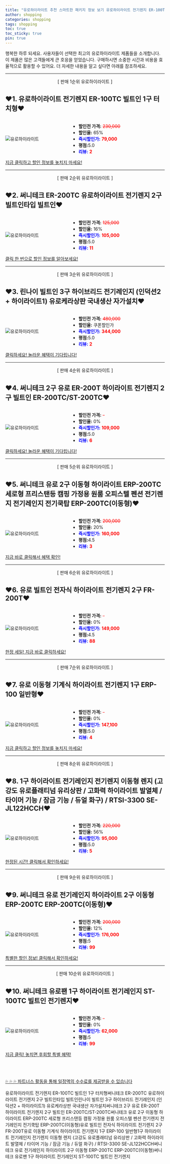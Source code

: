 ```yaml
---
title: "유로하이라이트 추천 스마트한 패키지 정보 보기 유로하이라이트 전기렌지 ER-100TC 빌트인 1구"
author: shopping
categories: shopping
tags: shopping
toc: true
toc_sticky: true
pin: true
---
```

행복한 하루 되세요. 사용자들이 선택한 최고의 유로하이라이트 제품들을 소개합니다. 이 제품은 많은 고객들에게 큰 호응을 얻었습니다. 구매하시면 소중한 시간과 비용을 효율적으로 활용할 수 있어요. 더 자세한 내용을 알고 싶다면 아래를 참조하세요.

---
<p class="toplist" style="margin: 0 auto; display: block; width: fit-content;">[ 판매 1순위 유로하이라이트 ]</p>

<h2><strong>❤️1. 유로하이라이트 전기렌지 ER-100TC 빌트인 1구 터치형❤️</strong></h2>

<div style="display: flex; align-items: center;">
    <div style="flex: 0.4;">
        <img src="https://thumbnail8.coupangcdn.com/thumbnails/remote/230x230ex/image/vendor_inventory/2fef/5ef96f40516904142720954a08ac8507af97336be95b0855b57d37644936.jpg" alt="유로하이라이트" style="max-width: 100%;">
    </div>
    <div style="flex: 0.6; margin-left: 10px;">
        <ul>
            <li><strong>할인전 가격:</strong> <del style="color: red;">230,000</del></li>
            <li><strong>할인율:</strong> 65%</li>
            <li><span style='color:blue'><strong>즉시할인가:</strong></span> <span style='color:red'><strong>79,000</strong></span></li>
            <li><strong>평점:</strong>5.0</li>
            <li><span style='color:blue'><strong>리뷰:</strong></span> <span style='color:red'><strong>2</strong></span></li>
        </ul>
    </div>
</div>
<div class="center">
    <a href="https://William4Davisa.github.io?lptag=AF9450613&subid=githubio&pageKey=6775057292&traceid=V0-153&itemId=15917462360&vendorItemId=83124861349" class="myButton">
        지금 클릭하고 할인 정보를 놓치지 마세요!
    </a>
</div>


---
<p class="toplist" style="margin: 0 auto; display: block; width: fit-content;">[ 판매 2순위 유로하이라이트 ]</p>

<h2><strong>❤️2. 써니테크 ER-200TC 유로하이라이트 전기렌지 2구 빌트인타입 빌트인❤️</strong></h2>

<div style="display: flex; align-items: center;">
    <div style="flex: 0.4;">
        <img src="https://thumbnail9.coupangcdn.com/thumbnails/remote/230x230ex/image/vendor_inventory/4692/a7cb5034caa4abec73499d8f9540456d44218b75812ab570836be27d5819.jpg" alt="유로하이라이트" style="max-width: 100%;">
    </div>
    <div style="flex: 0.6; margin-left: 10px;">
        <ul>
            <li><strong>할인전 가격:</strong> <del style="color: red;">125,000</del></li>
            <li><strong>할인율:</strong> 16%</li>
            <li><span style='color:blue'><strong>즉시할인가:</strong></span> <span style='color:red'><strong>105,000</strong></span></li>
            <li><strong>평점:</strong>5.0</li>
            <li><span style='color:blue'><strong>리뷰:</strong></span> <span style='color:red'><strong>11</strong></span></li>
        </ul>
    </div>
</div>
<div class="center">
    <a href="https://William4Davisa.github.io?lptag=AF9450613&subid=githubio&pageKey=7670629366&traceid=V0-153&itemId=20461275696&vendorItemId=72945587508" class="myButton">
        클릭 한 번으로 할인 정보를 알아보세요!
    </a>
</div>


---
<p class="toplist" style="margin: 0 auto; display: block; width: fit-content;">[ 판매 3순위 유로하이라이트 ]</p>

<h2><strong>❤️3. 린나이 빌트인 3구 하이브리드 전기레인지 (인덕션2 + 하이라이트1) 유로케라상판 국내생산 자가설치❤️</strong></h2>

<div style="display: flex; align-items: center;">
    <div style="flex: 0.4;">
        <img src="https://thumbnail9.coupangcdn.com/thumbnails/remote/230x230ex/image/vendor_inventory/6cbc/e27380dfc7e2af77cf1495d6b9d7700bec0f1d46356b36010f69cb721095.jpg" alt="유로하이라이트" style="max-width: 100%;">
    </div>
    <div style="flex: 0.6; margin-left: 10px;">
        <ul>
            <li><strong>할인전 가격:</strong> <del style="color: red;">480,000</del></li>
            <li><strong>할인율:</strong> 쿠폰할인가</li>
            <li><span style='color:blue'><strong>즉시할인가:</strong></span> <span style='color:red'><strong>344,000</strong></span></li>
            <li><strong>평점:</strong>5.0</li>
            <li><span style='color:blue'><strong>리뷰:</strong></span> <span style='color:red'><strong>2</strong></span></li>
        </ul>
    </div>
</div>
<div class="center">
    <a href="https://William4Davisa.github.io?lptag=AF9450613&subid=githubio&pageKey=8130737648&traceid=V0-153&itemId=23089715384&vendorItemId=90123161646" class="myButton">
        클릭하세요! 놀라운 혜택이 기다립니다!
    </a>
</div>


---
<p class="toplist" style="margin: 0 auto; display: block; width: fit-content;">[ 판매 4순위 유로하이라이트 ]</p>

<h2><strong>❤️4. 써니테크 2구 유로 ER-200T 하이라이트 전기렌지 2구 빌트인 ER-200TC/ST-200TC❤️</strong></h2>

<div style="display: flex; align-items: center;">
    <div style="flex: 0.4;">
        <img src="https://thumbnail9.coupangcdn.com/thumbnails/remote/230x230ex/image/vendor_inventory/96cd/f1f0834caccce3e9b5ae2b7766cce02c68336861fda913d07e8b6ec60a03.jpg" alt="유로하이라이트" style="max-width: 100%;">
    </div>
    <div style="flex: 0.6; margin-left: 10px;">
        <ul>
            <li><strong>할인전 가격:</strong> <del style="color: red;">-</del></li>
            <li><strong>할인율:</strong> 0%</li>
            <li><span style='color:blue'><strong>즉시할인가:</strong></span> <span style='color:red'><strong>109,000</strong></span></li>
            <li><strong>평점:</strong>5.0</li>
            <li><span style='color:blue'><strong>리뷰:</strong></span> <span style='color:red'><strong>6</strong></span></li>
        </ul>
    </div>
</div>
<div class="center">
    <a href="https://William4Davisa.github.io?lptag=AF9450613&subid=githubio&pageKey=7685609460&traceid=V0-153&itemId=20538102976&vendorItemId=87256802710" class="myButton">
        클릭하세요! 놀라운 혜택이 기다립니다!
    </a>
</div>


---
<p class="toplist" style="margin: 0 auto; display: block; width: fit-content;">[ 판매 5순위 유로하이라이트 ]</p>

<h2><strong>❤️5. 써니테크 유로 2구 이동형 하이라이트 ERP-200TC 세로형 프리스탠등 캠핑 가정용 원룸 오피스텔 펜션 전기렌지 전기레인지 전기쿡탑 ERP-200TC(이동형)❤️</strong></h2>

<div style="display: flex; align-items: center;">
    <div style="flex: 0.4;">
        <img src="https://thumbnail6.coupangcdn.com/thumbnails/remote/230x230ex/image/vendor_inventory/cd42/d699210a9d38e5421a9131520b233ea00b291121630860add0eba1be9a3a.jpg" alt="유로하이라이트" style="max-width: 100%;">
    </div>
    <div style="flex: 0.6; margin-left: 10px;">
        <ul>
            <li><strong>할인전 가격:</strong> <del style="color: red;">200,000</del></li>
            <li><strong>할인율:</strong> 20%</li>
            <li><span style='color:blue'><strong>즉시할인가:</strong></span> <span style='color:red'><strong>160,000</strong></span></li>
            <li><strong>평점:</strong>4.5</li>
            <li><span style='color:blue'><strong>리뷰:</strong></span> <span style='color:red'><strong>3</strong></span></li>
        </ul>
    </div>
</div>
<div class="center">
    <a href="https://William4Davisa.github.io?lptag=AF9450613&subid=githubio&pageKey=7821478722&traceid=V0-153&itemId=21246034584&vendorItemId=88306644641" class="myButton">
        지금 바로 클릭해서 혜택 확인!
    </a>
</div>


---
<p class="toplist" style="margin: 0 auto; display: block; width: fit-content;">[ 판매 6순위 유로하이라이트 ]</p>

<h2><strong>❤️6. 유로 빌트인 전자식 하이라이트 전기렌지 2구 FR-200T❤️</strong></h2>

<div style="display: flex; align-items: center;">
    <div style="flex: 0.4;">
        <img src="https://thumbnail7.coupangcdn.com/thumbnails/remote/230x230ex/image/vendor_inventory/bb3f/8b2249ab703399aa7cfb4fe02da462070551aa1bba131933dd1f71ce41b6.jpg" alt="유로하이라이트" style="max-width: 100%;">
    </div>
    <div style="flex: 0.6; margin-left: 10px;">
        <ul>
            <li><strong>할인전 가격:</strong> <del style="color: red;">-</del></li>
            <li><strong>할인율:</strong> 0%</li>
            <li><span style='color:blue'><strong>즉시할인가:</strong></span> <span style='color:red'><strong>149,000</strong></span></li>
            <li><strong>평점:</strong>4.5</li>
            <li><span style='color:blue'><strong>리뷰:</strong></span> <span style='color:red'><strong>88</strong></span></li>
        </ul>
    </div>
</div>
<div class="center">
    <a href="https://William4Davisa.github.io?lptag=AF9450613&subid=githubio&pageKey=1302155385&traceid=V0-153&itemId=2316052733&vendorItemId=90651204151" class="myButton">
        한정 세일! 지금 바로 클릭하세요!
    </a>
</div>


---
<p class="toplist" style="margin: 0 auto; display: block; width: fit-content;">[ 판매 7순위 유로하이라이트 ]</p>

<h2><strong>❤️7. 유로 이동형 기계식 하이라이트 전기렌지 1구 ERP-100 일반형❤️</strong></h2>

<div style="display: flex; align-items: center;">
    <div style="flex: 0.4;">
        <img src="https://thumbnail7.coupangcdn.com/thumbnails/remote/230x230ex/image/vendor_inventory/062f/19779b1d362429237be5451d743ee802eda892e78ad7ae3e602305857a7e.jpg" alt="유로하이라이트" style="max-width: 100%;">
    </div>
    <div style="flex: 0.6; margin-left: 10px;">
        <ul>
            <li><strong>할인전 가격:</strong> <del style="color: red;">-</del></li>
            <li><strong>할인율:</strong> 0%</li>
            <li><span style='color:blue'><strong>즉시할인가:</strong></span> <span style='color:red'><strong>147,100</strong></span></li>
            <li><strong>평점:</strong>5.0</li>
            <li><span style='color:blue'><strong>리뷰:</strong></span> <span style='color:red'><strong>4</strong></span></li>
        </ul>
    </div>
</div>
<div class="center">
    <a href="https://William4Davisa.github.io?lptag=AF9450613&subid=githubio&pageKey=1302155408&traceid=V0-153&itemId=2316052765&vendorItemId=86959159835" class="myButton">
        지금 클릭하고 할인 정보를 놓치지 마세요!
    </a>
</div>


---
<p class="toplist" style="margin: 0 auto; display: block; width: fit-content;">[ 판매 8순위 유로하이라이트 ]</p>

<h2><strong>❤️8. 1구 하이라이트 전기레인지 전기렌지 이동형 렌지 (고강도 유로플래티넘 유리상판 / 고화력 하이라이트 발열체 / 타이머 기능 / 잠금 기능 / 듀얼 화구) / RTSI-3300 SE-JL122HCCH❤️</strong></h2>

<div style="display: flex; align-items: center;">
    <div style="flex: 0.4;">
        <img src="https://thumbnail9.coupangcdn.com/thumbnails/remote/230x230ex/image/vendor_inventory/ce59/219a8688169e47ba83e46b0dd9088da659230ec226c713b6b5a1e57f308f.jpg" alt="유로하이라이트" style="max-width: 100%;">
    </div>
    <div style="flex: 0.6; margin-left: 10px;">
        <ul>
            <li><strong>할인전 가격:</strong> <del style="color: red;">220,000</del></li>
            <li><strong>할인율:</strong> 56%</li>
            <li><span style='color:blue'><strong>즉시할인가:</strong></span> <span style='color:red'><strong>95,000</strong></span></li>
            <li><strong>평점:</strong>5.0</li>
            <li><span style='color:blue'><strong>리뷰:</strong></span> <span style='color:red'><strong>5</strong></span></li>
        </ul>
    </div>
</div>
<div class="center">
    <a href="https://William4Davisa.github.io?lptag=AF9450613&subid=githubio&pageKey=7390230669&traceid=V0-153&itemId=19105424210&vendorItemId=86225830367" class="myButton">
        한정된 시간! 클릭해서 확인하세요!
    </a>
</div>


---
<p class="toplist" style="margin: 0 auto; display: block; width: fit-content;">[ 판매 9순위 유로하이라이트 ]</p>

<h2><strong>❤️9. 써니테크 유로 전기레인지 하이라이트 2구 이동형 ERP-200TC ERP-200TC(이동형)❤️</strong></h2>

<div style="display: flex; align-items: center;">
    <div style="flex: 0.4;">
        <img src="https://thumbnail6.coupangcdn.com/thumbnails/remote/230x230ex/image/vendor_inventory/cd42/d699210a9d38e5421a9131520b233ea00b291121630860add0eba1be9a3a.jpg" alt="유로하이라이트" style="max-width: 100%;">
    </div>
    <div style="flex: 0.6; margin-left: 10px;">
        <ul>
            <li><strong>할인전 가격:</strong> <del style="color: red;">200,000</del></li>
            <li><strong>할인율:</strong> 12%</li>
            <li><span style='color:blue'><strong>즉시할인가:</strong></span> <span style='color:red'><strong>176,000</strong></span></li>
            <li><strong>평점:</strong>5</li>
            <li><span style='color:blue'><strong>리뷰:</strong></span> <span style='color:red'><strong>99</strong></span></li>
        </ul>
    </div>
</div>
<div class="center">
    <a href="https://William4Davisa.github.io?lptag=AF9450613&subid=githubio&pageKey=7858229158&traceid=V0-153&itemId=21437420950&vendorItemId=88492106013" class="myButton">
        특별한 할인 정보! 클릭해서 확인하세요!
    </a>
</div>


---
<p class="toplist" style="margin: 0 auto; display: block; width: fit-content;">[ 판매 10순위 유로하이라이트 ]</p>

<h2><strong>❤️10. 써니테크 유로팬 1구 하이라이트 전기레인지 ST-100TC 빌트인 전기렌지❤️</strong></h2>

<div style="display: flex; align-items: center;">
    <div style="flex: 0.4;">
        <img src="https://thumbnail9.coupangcdn.com/thumbnails/remote/230x230ex/image/vendor_inventory/1af6/51134a7618957b24e6391be75f2bc8139d45d0b015b11f91c9c6102720ff.jpg" alt="유로하이라이트" style="max-width: 100%;">
    </div>
    <div style="flex: 0.6; margin-left: 10px;">
        <ul>
            <li><strong>할인전 가격:</strong> <del style="color: red;">-</del></li>
            <li><strong>할인율:</strong> 0%</li>
            <li><span style='color:blue'><strong>즉시할인가:</strong></span> <span style='color:red'><strong>62,000</strong></span></li>
            <li><strong>평점:</strong>5</li>
            <li><span style='color:blue'><strong>리뷰:</strong></span> <span style='color:red'><strong>99</strong></span></li>
        </ul>
    </div>
</div>
<div class="center">
    <a href="https://William4Davisa.github.io?lptag=AF9450613&subid=githubio&pageKey=7828531323&traceid=V0-153&itemId=21284783108&vendorItemId=88344769821" class="myButton">
        지금 클릭! 놓치면 후회할 특별 혜택!
    </a>
</div>

<br><br><br>[💦 💦 💦 파트너스 활동을 통해 일정액의 수수료를 제공받을 수 있습니다](https://link.coupang.com/a/bcpT2c)<br><br>유로하이라이트 전기렌지 ER-100TC 빌트인 1구 터치형써니테크 ER-200TC 유로하이라이트 전기렌지 2구 빌트인타입 빌트인린나이 빌트인 3구 하이브리드 전기레인지 (인덕션2 + 하이라이트1) 유로케라상판 국내생산 자가설치써니테크 2구 유로 ER-200T 하이라이트 전기렌지 2구 빌트인 ER-200TC/ST-200TC써니테크 유로 2구 이동형 하이라이트 ERP-200TC 세로형 프리스탠등 캠핑 가정용 원룸 오피스텔 펜션 전기렌지 전기레인지 전기쿡탑 ERP-200TC(이동형)유로 빌트인 전자식 하이라이트 전기렌지 2구 FR-200T유로 이동형 기계식 하이라이트 전기렌지 1구 ERP-100 일반형1구 하이라이트 전기레인지 전기렌지 이동형 렌지 (고강도 유로플래티넘 유리상판 / 고화력 하이라이트 발열체 / 타이머 기능 / 잠금 기능 / 듀얼 화구) / RTSI-3300 SE-JL122HCCH써니테크 유로 전기레인지 하이라이트 2구 이동형 ERP-200TC ERP-200TC(이동형)써니테크 유로팬 1구 하이라이트 전기레인지 ST-100TC 빌트인 전기렌지